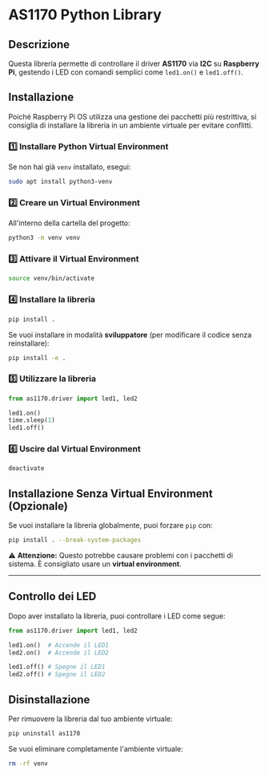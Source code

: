 # AS1170 Python Library

## Descrizione
Questa libreria permette di controllare il driver **AS1170** via **I2C** su **Raspberry Pi**, gestendo i LED con comandi semplici come `led1.on()` e `led1.off()`.

## Installazione
Poiché Raspberry Pi OS utilizza una gestione dei pacchetti più restrittiva, si consiglia di installare la libreria in un ambiente virtuale per evitare conflitti.

### 1️⃣ Installare Python Virtual Environment
Se non hai già `venv` installato, esegui:
```sh
sudo apt install python3-venv
```

### 2️⃣ Creare un Virtual Environment
All'interno della cartella del progetto:
```sh
python3 -m venv venv
```

### 3️⃣ Attivare il Virtual Environment
```sh
source venv/bin/activate
```

### 4️⃣ Installare la libreria
```sh
pip install .
```

Se vuoi installare in modalità **sviluppatore** (per modificare il codice senza reinstallare):
```sh
pip install -e .
```

### 5️⃣ Utilizzare la libreria
```python
from as1170.driver import led1, led2

led1.on()
time.sleep(1)
led1.off()
```

### 6️⃣ Uscire dal Virtual Environment
```sh
deactivate
```

## Installazione Senza Virtual Environment (Opzionale)
Se vuoi installare la libreria globalmente, puoi forzare `pip` con:
```sh
pip install . --break-system-packages
```
⚠ **Attenzione:** Questo potrebbe causare problemi con i pacchetti di sistema. È consigliato usare un **virtual environment**.

---

## Controllo dei LED
Dopo aver installato la libreria, puoi controllare i LED come segue:

```python
from as1170.driver import led1, led2

led1.on()  # Accende il LED1
led2.on()  # Accende il LED2

led1.off() # Spegne il LED1
led2.off() # Spegne il LED2
```

## Disinstallazione
Per rimuovere la libreria dal tuo ambiente virtuale:
```sh
pip uninstall as1170
```
Se vuoi eliminare completamente l'ambiente virtuale:
```sh
rm -rf venv
```

